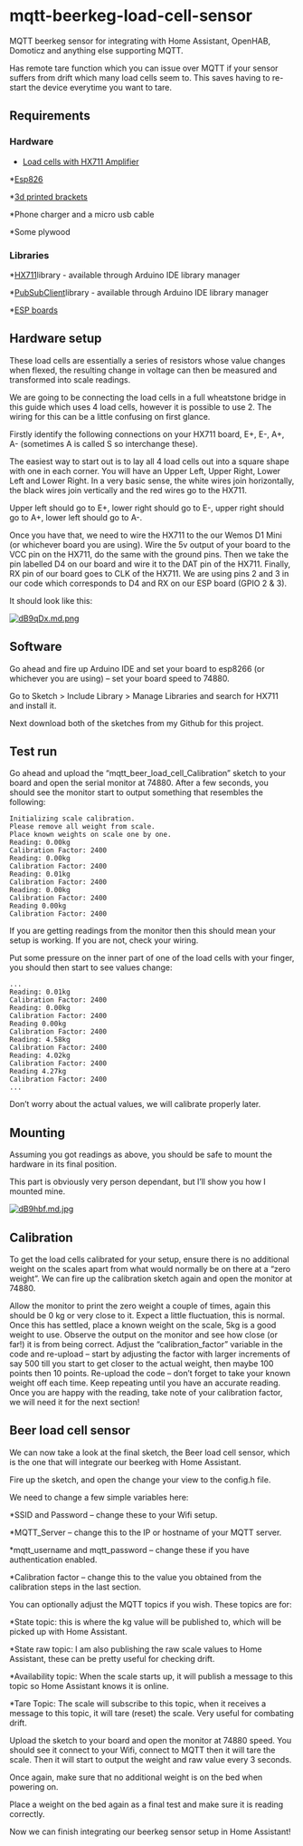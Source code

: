 # mqtt-beerkeg-load-cell-sensor

MQTT beerkeg sensor for integrating with Home Assistant, OpenHAB, Domoticz and anything else supporting MQTT.

Has remote tare function which you can issue over MQTT if your sensor suffers from drift which many load cells seem to. This saves having to re-start the device everytime you want to tare.


## Requirements

### Hardware

* [Load cells with HX711 Amplifier](https://www.banggood.com/4pcs-DIY-50KG-Body-Load-Cell-Weight-Strain-Sensor-Resistance-With-HX711-AD-Module-p-1326815.html?rmmds=search&fbclid=IwAR0NmvoTRrVdggE9vbv3td4MPzyptq_HQC98ZDPmM2XYNvOOXPurNETny-k&cur_warehouse=CN)

*[Esp826](https://www.banggood.com/Geekcreit-NodeMcu-Lua-WIFI-Internet-Things-Development-Board-Based-ESP8266-CP2102-Wireless-Module-p-1097112.html?rmmds=search&fbclid=IwAR0NmvoTRrVdggE9vbv3td4MPzyptq_HQC98ZDPmM2XYNvOOXPurNETny-k&cur_warehouse=CN)

*[3d printed brackets](https://www.thingiverse.com/thing:2624188)

*Phone charger and a micro usb cable

*Some plywood 

### Libraries

*[HX711](https://github.com/bogde/HX711)library - available through Arduino IDE library manager

*[PubSubClient](https://github.com/knolleary/pubsubclient)library - available through Arduino IDE library manager

*[ESP boards](https://github.com/esp8266/Arduino)

## Hardware setup

These load cells are essentially a series of resistors whose value changes when flexed, the resulting change in voltage can then be measured and transformed into scale readings.

We are going to be connecting the load cells in a full wheatstone bridge in this guide which uses 4 load cells, however it is possible to use 2. The wiring for this can be a little confusing on first glance.

Firstly identify the following connections on your HX711 board, E+, E-, A+, A- (sometimes A is called S so interchange these).

The easiest way to start out is to lay all 4 load cells out into a square shape with one in each corner. You will have an Upper Left, Upper Right, Lower Left and Lower Right. In a very basic sense, the white wires join horizontally, the black wires join vertically and the red wires go to the HX711.

Upper left should go to E+, lower right should go to E-, upper right should go to A+, lower left should go to A-.

Once you have that, we need to wire the HX711 to the our Wemos D1 Mini (or whichever board you are using). Wire the 5v output of your board to the VCC pin on the HX711, do the same with the ground pins. Then we take the pin labelled D4 on our board and wire it to the DAT pin of the HX711. Finally, RX pin of our board goes to CLK of the HX711. We are using pins 2 and 3 in our code which corresponds to D4 and RX on our ESP board (GPIO 2 & 3).

It should look like this:

[![dB9qDx.md.png](https://iili.io/dB9qDx.md.png)](https://freeimage.host/i/dB9qDx)

## Software

Go ahead and fire up Arduino IDE and set your board to esp8266 (or whichever you are using) – set your board speed to 74880.

Go to Sketch > Include Library > Manage Libraries and search for HX711 and install it.

Next download both of the sketches from my Github for this project.

## Test run

Go ahead and upload the “mqtt_beer_load_cell_Calibration” sketch to your board and open the serial monitor at 74880. After a few seconds, you should see the monitor start to output something that resembles the following:

``` 
Initializing scale calibration.
Please remove all weight from scale.
Place known weights on scale one by one.
Reading: 0.00kg
Calibration Factor: 2400
Reading: 0.00kg
Calibration Factor: 2400
Reading: 0.01kg
Calibration Factor: 2400
Reading: 0.00kg
Calibration Factor: 2400
Reading 0.00kg
Calibration Factor: 2400 
```

If you are getting readings from the monitor then this should mean your setup is working. If you are not, check your wiring.

Put some pressure on the inner part of one of the load cells with your finger, you should then start to see values change:

```
...
Reading: 0.01kg
Calibration Factor: 2400
Reading: 0.00kg
Calibration Factor: 2400
Reading 0.00kg
Calibration Factor: 2400
Reading: 4.58kg
Calibration Factor: 2400
Reading: 4.02kg
Calibration Factor: 2400
Reading 4.27kg
Calibration Factor: 2400
...
```
Don’t worry about the actual values, we will calibrate properly later.

## Mounting

Assuming you got readings as above, you should be safe to mount the hardware in its final position.

This part is obviously very person dependant, but I’ll show you how I mounted mine.

[![dB9hbf.md.jpg](https://iili.io/dB9hbf.md.jpg)](https://freeimage.host/i/dB9hbf)

## Calibration

To get the load cells calibrated for your setup, ensure there is no additional weight on the scales apart from what would normally be on there at a “zero weight”.
We can fire up the calibration sketch again and open the monitor at 74880.

Allow the monitor to print the zero weight a couple of times, again this should be 0 kg or very close to it. Expect a little fluctuation, this is normal.
Once this has settled, place a known weight on the scale, 5kg is a good weight to use. Observe the output on the monitor and see how close (or far!) it is from being correct.
Adjust the “calibration_factor” variable in the code and re-upload – start by adjusting the factor with larger increments of say 500 till you start to get closer to the actual weight, then maybe 100 points then 10 points.
Re-upload the code – don’t forget to take your known weight off each time. Keep repeating until you have an accurate reading.
Once you are happy with the reading, take note of your calibration factor, we will need it for the next section!

## Beer load cell sensor

We can now take a look at the final sketch, the Beer load cell sensor, which is the one that will integrate our beerkeg with Home Assistant.

Fire up the sketch, and open the change your view to the config.h file.

We need to change a few simple variables here:

*SSID and Password – change these to your Wifi setup.

*MQTT_Server – change this to the IP or hostname of your MQTT server.

*mqtt_username and mqtt_password – change these if you have authentication enabled.

*Calibration factor – change this to the value you obtained from the calibration steps in the last section.

You can optionally adjust the MQTT topics if you wish. These topics are for:

*State topic: this is where the kg value will be published to, which will be picked up with Home Assistant.

*State raw topic: I am also publishing the raw scale values to Home Assistant, these can be pretty useful for checking drift.

*Availability topic: When the scale starts up, it will publish a message to this topic so Home Assistant knows it is online.

*Tare Topic: The scale will subscribe to this topic, when it receives a message to this topic, it will tare (reset) the scale. Very useful for combating drift.

Upload the sketch to your board and open the monitor at 74880 speed. You should see it connect to your Wifi, connect to MQTT then it will tare the scale. Then it will start to output the weight and raw value every 3 seconds.

Once again, make sure that no additional weight is on the bed when powering on.

Place a weight on the bed again as a final test and make sure it is reading correctly.

Now we can finish integrating our beerkeg sensor setup in Home Assistant!



